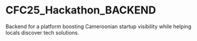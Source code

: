 # CFC25_Hackathon_BACKEND
Backend for a platform boosting Cameroonian startup visibility while helping locals discover tech solutions.

